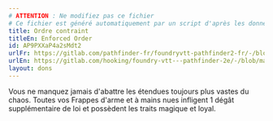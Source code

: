 ```yaml
---
# ATTENTION : Ne modifiez pas ce fichier
# Ce fichier est généré automatiquement par un script d'après les données du module Foundry VTT officiel et de sa traduction
title: Ordre contraint
titleEn: Enforced Order
id: AP9PXXaP4a2sMdt2
urlFr: https://gitlab.com/pathfinder-fr/foundryvtt-pathfinder2-fr/-/blob/master/data/feats/AP9PXXaP4a2sMdt2.htm
urlEn: https://gitlab.com/hooking/foundry-vtt---pathfinder-2e/-/blob/master/packs/data/feats.db/enforced-order.json
layout: dons
---
```

Vous ne manquez jamais d'abattre les étendues toujours plus vastes du chaos. Toutes vos Frappes d'arme et à mains nues infligent 1 dégât supplémentaire de loi et possèdent les traits magique et loyal.
